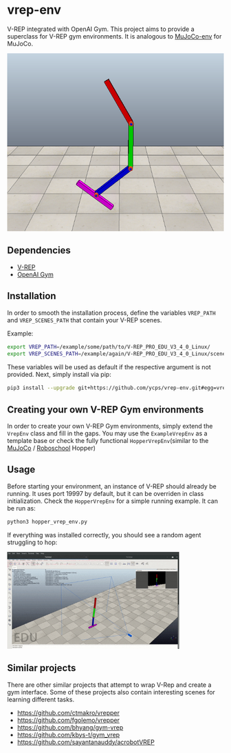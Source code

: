 # vrep-env

V-REP integrated with OpenAI Gym.
This project aims to provide a superclass for V-REP gym environments.
It is analogous to [MuJoCo-env](https://github.com/openai/gym/blob/master/gym/envs/mujoco/mujoco_env.py) for MuJoCo.

<img src="/assets/screenshot.png?raw=true">

## Dependencies

- [V-REP](http://www.coppeliarobotics.com/downloads.html)
- [OpenAI Gym](https://github.com/openai/gym)

## Installation

In order to smooth the installation process, define the variables `VREP_PATH` and `VREP_SCENES_PATH` that contain your V-REP scenes.

Example:
```bash
export VREP_PATH=/example/some/path/to/V-REP_PRO_EDU_V3_4_0_Linux/
export VREP_SCENES_PATH=/example/again/V-REP_PRO_EDU_V3_4_0_Linux/scenes/
```
These variables will be used as default if the respective argument is not provided.
Next, simply install via pip:
```bash
pip3 install --upgrade git+https://github.com/ycps/vrep-env.git#egg=vrep_env
```

## Creating your own V-REP Gym environments

In order to create your own V-REP Gym environments, simply extend the `VrepEnv` class and fill in the gaps.
You may use the `ExampleVrepEnv` as a template base or check the fully functional `HopperVrepEnv`(similar to the [MuJoCo](https://github.com/openai/gym/blob/master/gym/envs/mujoco/hopper.py) / [Roboschool](https://github.com/openai/roboschool/blob/master/roboschool/gym_mujoco_walkers.py) Hopper)

## Usage

Before starting your environment, an instance of V-REP should already be running. It uses port 19997 by default, but it can be overriden in class initialization.
Check the `HopperVrepEnv` for a simple running example.
It can be run as:
```bash
python3 hopper_vrep_env.py
```
If everything was installed correctly, you should see a random agent struggling to hop:

<img src="/assets/hopper-random.gif?raw=true" width="400">


## Similar projects

There are other similar projects that attempt to wrap V-Rep and create a gym interface.
Some of these projects also contain interesting scenes for learning different tasks.

- https://github.com/ctmakro/vrepper
- https://github.com/fgolemo/vrepper
- https://github.com/bhyang/gym-vrep
- https://github.com/kbys-t/gym_vrep
- https://github.com/sayantanauddy/acrobotVREP
